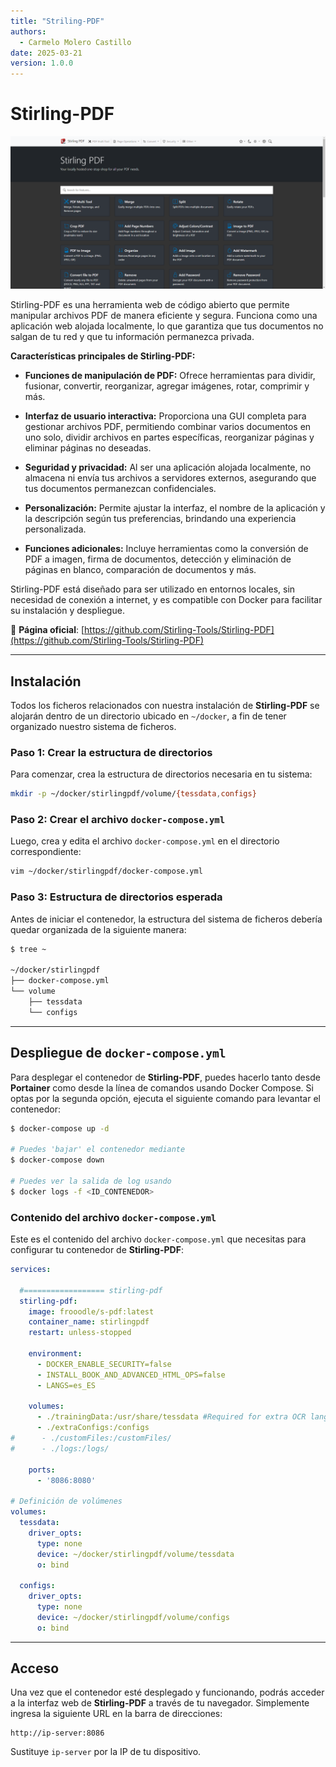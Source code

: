 ```yaml
---
title: "Striling-PDF"
authors:
  - Carmelo Molero Castillo
date: 2025-03-21
version: 1.0.0
---
```


# Stirling-PDF

![Stirling-PDF](img/img-stirlingpdf-header-01.png)

Stirling-PDF es una herramienta web de código abierto que permite manipular archivos PDF de manera eficiente y segura. Funciona como una aplicación web alojada localmente, lo que garantiza que tus documentos no salgan de tu red y que tu información permanezca privada.

**Características principales de Stirling-PDF:**

- **Funciones de manipulación de PDF:** Ofrece herramientas para dividir, fusionar, convertir, reorganizar, agregar imágenes, rotar, comprimir y más.

- **Interfaz de usuario interactiva:** Proporciona una GUI completa para gestionar archivos PDF, permitiendo combinar varios documentos en uno solo, dividir archivos en partes específicas, reorganizar páginas y eliminar páginas no deseadas. 

- **Seguridad y privacidad:** Al ser una aplicación alojada localmente, no almacena ni envía tus archivos a servidores externos, asegurando que tus documentos permanezcan confidenciales.

- **Personalización:** Permite ajustar la interfaz, el nombre de la aplicación y la descripción según tus preferencias, brindando una experiencia personalizada.

- **Funciones adicionales:** Incluye herramientas como la conversión de PDF a imagen, firma de documentos, detección y eliminación de páginas en blanco, comparación de documentos y más.

Stirling-PDF está diseñado para ser utilizado en entornos locales, sin necesidad de conexión a internet, y es compatible con Docker para facilitar su instalación y despliegue.

🔹 **Página oficial**: [https://github.com/Stirling-Tools/Stirling-PDF](https://github.com/Stirling-Tools/Stirling-PDF)

---

## Instalación

Todos los ficheros relacionados con nuestra instalación de **Stirling-PDF** se alojarán dentro de un directorio ubicado en `~/docker`, a fin de tener organizado nuestro sistema de ficheros.

### Paso 1: Crear la estructura de directorios

Para comenzar, crea la estructura de directorios necesaria en tu sistema:

```bash
mkdir -p ~/docker/stirlingpdf/volume/{tessdata,configs}
```

### Paso 2: Crear el archivo `docker-compose.yml`

Luego, crea y edita el archivo `docker-compose.yml` en el directorio correspondiente:

```bash
vim ~/docker/stirlingpdf/docker-compose.yml
```

### Paso 3: Estructura de directorios esperada

Antes de iniciar el contenedor, la estructura del sistema de ficheros debería quedar organizada de la siguiente manera:

```bash
$ tree ~

~/docker/stirlingpdf
├── docker-compose.yml
└── volume
    ├── tessdata
    └── configs
```

---

## Despliegue de `docker-compose.yml`

Para desplegar el contenedor de **Stirling-PDF**, puedes hacerlo tanto desde **Portainer** como desde la línea de comandos usando Docker Compose. Si optas por la segunda opción, ejecuta el siguiente comando para levantar el contenedor:

```bash
$ docker-compose up -d

# Puedes 'bajar' el contenedor mediante
$ docker-compose down

# Puedes ver la salida de log usando
$ docker logs -f <ID_CONTENEDOR>
```

### Contenido del archivo `docker-compose.yml`

Este es el contenido del archivo `docker-compose.yml` que necesitas para configurar tu contenedor de **Stirling-PDF**:

```yaml
services:

  #================== stirling-pdf
  stirling-pdf:
    image: frooodle/s-pdf:latest
    container_name: stirlingpdf
    restart: unless-stopped

    environment:
      - DOCKER_ENABLE_SECURITY=false
      - INSTALL_BOOK_AND_ADVANCED_HTML_OPS=false
      - LANGS=es_ES

    volumes:
      - ./trainingData:/usr/share/tessdata #Required for extra OCR languages
      - ./extraConfigs:/configs
#      - ./customFiles:/customFiles/
#      - ./logs:/logs/

    ports:
      - '8086:8080'

# Definición de volúmenes
volumes:
  tessdata:
    driver_opts:
      type: none
      device: ~/docker/stirlingpdf/volume/tessdata
      o: bind

  configs:
    driver_opts:
      type: none
      device: ~/docker/stirlingpdf/volume/configs
      o: bind
```

---

## Acceso

Una vez que el contenedor esté desplegado y funcionando, podrás acceder a la interfaz web de **Stirling-PDF** a través de tu navegador. Simplemente ingresa la siguiente URL en la barra de direcciones:

```
http://ip-server:8086
```

Sustituye `ip-server` por la IP de tu dispositivo.
